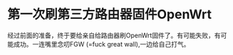 # 第一次刷第三方路由器固件OpenWrt

经过前面的准备，终于要给亲自给路由器刷OpenWrt固件了。有可能失败，有可能成功。一连嘴里念叨FGW (=fuck great wall),一边给自己打气。

